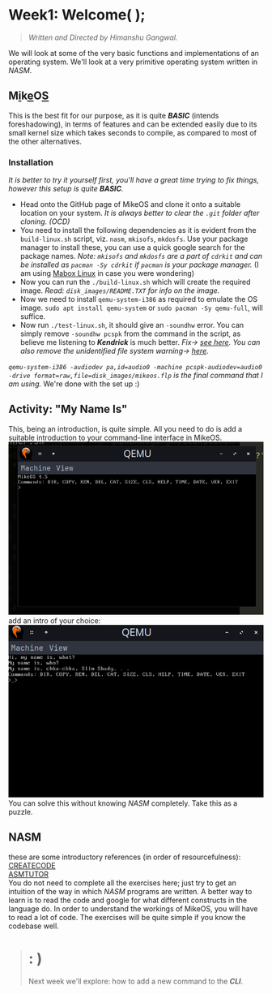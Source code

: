  # Week1: Welcome( );
> *Written and Directed by Himanshu Gangwal.*   

We will look at some of the very basic functions and implementations of an operating system. We'll look at a very primitive operating system written in *NASM*.

## M[i](https://github.com/mig-hub/mikeOS)k[e](https://github.com/mig-hub/mikeOS)O[S](https://github.com/mig-hub/mikeOS)
This is the best fit for our purpose, as it is quite ***BASIC*** (intends foreshadowing), in terms of features and can be extended easily due to its small kernel size which takes seconds to compile, as compared to most of the other alternatives.
### Installation
*It is better to try it yourself first, you'll have a great time trying to fix things, however this setup is quite ***BASIC***.*
 - Head onto the GitHub page of MikeOS and clone it onto a suitable location on your system. *It is always better to clear the `.git` folder after cloning. (OCD)*
 - You need to install the following dependencies as it is evident from the `build-linux.sh` script, viz. `nasm`, `mkisofs`, `mkdosfs`. Use your package manager to install these, you can use a quick google search for the package names. *Note: `mkisofs` and `mkdosfs` are a part of `cdrkit` and can be installed as `pacman -Sy cdrkit`  if `pacman` is your package manager.* (I am using [Mabox Linux](https://distrowatch.com/table.php?distribution=mabox) in case you were wondering)
 - Now you can run the `./build-linux.sh` which will create the required image.  *Read: `disk_images/README.TXT` for info on the image.*
 - Now we need to install `qemu-system-i386` as required to emulate the OS image. `sudo apt install qemu-system` or `sudo pacman -Sy qemu-full`, will suffice.
 - Now run `./test-linux.sh`, it should give an `-soundhw` error. You can simply remove `-soundhw pcspk` from the command in the script, as believe me listening to ***Kendrick*** is much better. *Fix-> [see here](https://www.reddit.com/r/qemu_kvm/comments/xte6kq/how_do_i_use_pcspk_now_that_soundhw_is_deprecated/). You can also remove the unidentified file system warning-> [here](https://unix.stackexchange.com/questions/276480/booting-a-raw-disk-image-in-qemu).*

 *`qemu-system-i386 -audiodev pa,id=audio0 -machine pcspk-audiodev=audio0 -drive format=raw,file=disk_images/mikeos.flp` is the final command that I am using.* We're done with the set up :)
## Activity: "My Name Is"
This, being an introduction, is quite simple. All you need to do is add a suitable introduction to your command-line interface in MikeOS.
![before intro](https://github.com/hotramen-hellfire/playground/blob/main/mikeOS/grimgur/w1~intro.png?raw=true)  
add an intro of your choice:  
![added intro](https://github.com/hotramen-hellfire/playground/blob/main/mikeOS/grimgur/w1~intro2.png?raw=true)   
You can solve this without knowing *NASM* completely. Take this as a puzzle.
## NASM
these are some introductory references (in order of resourcefulness):  
[CREATECODE](https://cratecode.com/info/nasm)  
[ASMTUTOR](https://asmtutor.com/)  
You do not need to complete all the exercises here; just try to get an intuition of the way in which *NASM* programs are written. A better way to learn is to read the code and google for what different constructs in the language do. In order to understand the workings of MikeOS, you will have to read a lot of code. The exercises will be quite simple if you know the codebase well.

> # : )
> Next week we'll explore: how to add a new command to the ***CLI***.

 
 
